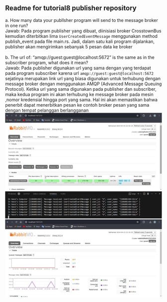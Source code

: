 ## Readme for tutorial8 publisher repository
a. How many data your publlsher program will send to the message broker in one run? <br>
Jawab: Pada program publisher yang dibuat, diinisiasi broker CrosstownBus kemudian diterbitkan lima `UserCreatedEventMessage` menggunakan method publish_event pada file main.rs.
Jadi, dalam satu kali program dijalankan, publisher akan mengirimkan sebanyak 5 pesan data ke broker <br>
<br>
b. The url of: “amqp://guest:guest@localhost:5672” is the same as in the subscriber program, what does it mean? <br>
Jawab: Pada publisher digunakan url yang sama dengan yang terdapat pada program subscriber karena url `amqp://guest:guest@localhost:5672` sejatinya merupakan link url yang biasa
digunakan untuk terhubung dengan message broker dengan menggunakan AMQP (Advanced Message Queuing Protocol). Ketika url yang sama digunakan pada publisher dan subscriber, maka kedua
program ini akan terhubung ke message broker pada mesin ,nomor kredensial hingga port yang sama. Hal ini akan memastikan bahwa penerbit dapat menerbitkan pesan ke contoh broker pesan 
yang sama dengan tempat pelanggan berlangganan
![alt text](<running rabbit.jpg>)
![alt text](<sending n processing.jpg>)
![alt text](<monitoring chart.jpg>)